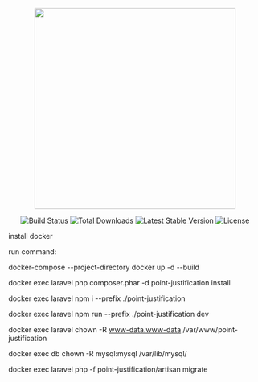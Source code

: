 <p align="center"><a href="https://laravel.com" target="_blank"><img src="https://raw.githubusercontent.com/laravel/art/master/logo-lockup/5%20SVG/2%20CMYK/1%20Full%20Color/laravel-logolockup-cmyk-red.svg" width="400"></a></p>

<p align="center">
<a href="https://travis-ci.org/laravel/framework"><img src="https://travis-ci.org/laravel/framework.svg" alt="Build Status"></a>
<a href="https://packagist.org/packages/laravel/framework"><img src="https://img.shields.io/packagist/dt/laravel/framework" alt="Total Downloads"></a>
<a href="https://packagist.org/packages/laravel/framework"><img src="https://img.shields.io/packagist/v/laravel/framework" alt="Latest Stable Version"></a>
<a href="https://packagist.org/packages/laravel/framework"><img src="https://img.shields.io/packagist/l/laravel/framework" alt="License"></a>
</p>

install docker

run command:

docker-compose --project-directory docker up -d --build

docker exec laravel php composer.phar -d point-justification install

docker exec laravel npm i --prefix ./point-justification

docker exec laravel npm run --prefix ./point-justification dev

docker exec laravel chown -R www-data.www-data /var/www/point-justification

docker exec db chown -R mysql:mysql /var/lib/mysql/

docker exec laravel php -f point-justification/artisan migrate
